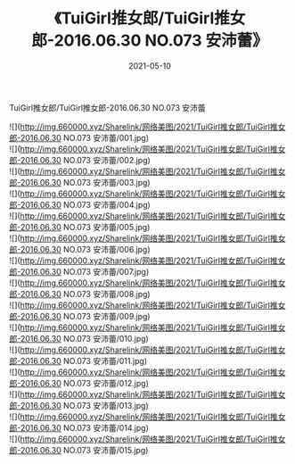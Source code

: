 ﻿---
layout: post
title:  《TuiGirl推女郎/TuiGirl推女郎-2016.06.30 NO.073 安沛蕾》
date:   2021-05-10
img: http://img.660000.xyz/Sharelink/网络美图/2021/TuiGirl推女郎/TuiGirl推女郎-2016.06.30 NO.073 安沛蕾/000.jpg
categories: [美女, 清纯, 唯美]
---

TuiGirl推女郎/TuiGirl推女郎-2016.06.30 NO.073 安沛蕾

 ![](http://img.660000.xyz/Sharelink/网络美图/2021/TuiGirl推女郎/TuiGirl推女郎-2016.06.30 NO.073 安沛蕾/001.jpg) <br>![](http://img.660000.xyz/Sharelink/网络美图/2021/TuiGirl推女郎/TuiGirl推女郎-2016.06.30 NO.073 安沛蕾/002.jpg) <br>![](http://img.660000.xyz/Sharelink/网络美图/2021/TuiGirl推女郎/TuiGirl推女郎-2016.06.30 NO.073 安沛蕾/003.jpg) <br>![](http://img.660000.xyz/Sharelink/网络美图/2021/TuiGirl推女郎/TuiGirl推女郎-2016.06.30 NO.073 安沛蕾/004.jpg) <br>![](http://img.660000.xyz/Sharelink/网络美图/2021/TuiGirl推女郎/TuiGirl推女郎-2016.06.30 NO.073 安沛蕾/005.jpg) <br>![](http://img.660000.xyz/Sharelink/网络美图/2021/TuiGirl推女郎/TuiGirl推女郎-2016.06.30 NO.073 安沛蕾/006.jpg) <br>![](http://img.660000.xyz/Sharelink/网络美图/2021/TuiGirl推女郎/TuiGirl推女郎-2016.06.30 NO.073 安沛蕾/007.jpg) <br>![](http://img.660000.xyz/Sharelink/网络美图/2021/TuiGirl推女郎/TuiGirl推女郎-2016.06.30 NO.073 安沛蕾/008.jpg) <br>![](http://img.660000.xyz/Sharelink/网络美图/2021/TuiGirl推女郎/TuiGirl推女郎-2016.06.30 NO.073 安沛蕾/009.jpg) <br>![](http://img.660000.xyz/Sharelink/网络美图/2021/TuiGirl推女郎/TuiGirl推女郎-2016.06.30 NO.073 安沛蕾/010.jpg) <br>![](http://img.660000.xyz/Sharelink/网络美图/2021/TuiGirl推女郎/TuiGirl推女郎-2016.06.30 NO.073 安沛蕾/011.jpg) <br>![](http://img.660000.xyz/Sharelink/网络美图/2021/TuiGirl推女郎/TuiGirl推女郎-2016.06.30 NO.073 安沛蕾/012.jpg) <br>![](http://img.660000.xyz/Sharelink/网络美图/2021/TuiGirl推女郎/TuiGirl推女郎-2016.06.30 NO.073 安沛蕾/013.jpg) <br>![](http://img.660000.xyz/Sharelink/网络美图/2021/TuiGirl推女郎/TuiGirl推女郎-2016.06.30 NO.073 安沛蕾/014.jpg) <br>![](http://img.660000.xyz/Sharelink/网络美图/2021/TuiGirl推女郎/TuiGirl推女郎-2016.06.30 NO.073 安沛蕾/015.jpg) <br>